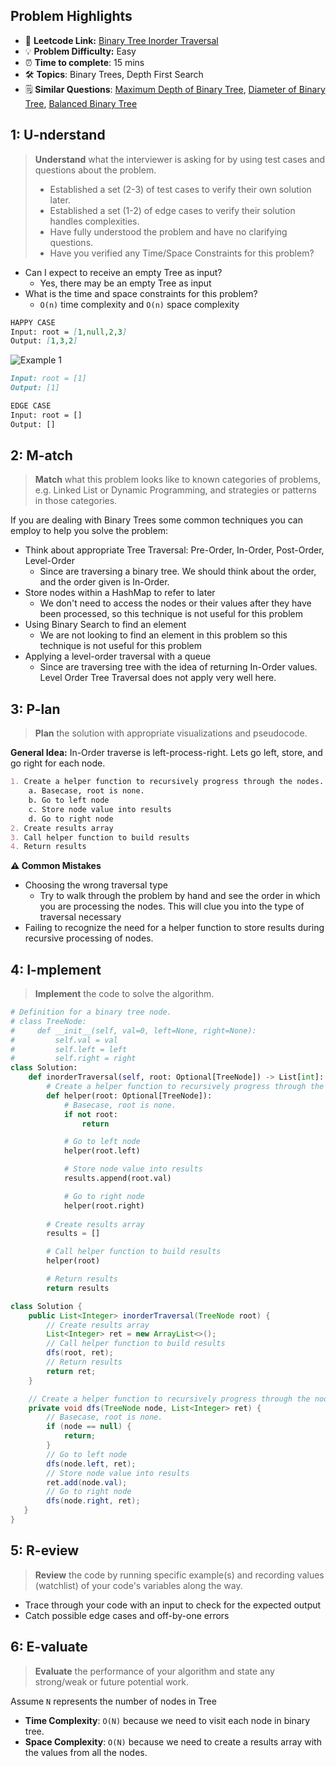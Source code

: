 ## Problem Highlights

* 🔗 **Leetcode Link:** [Binary Tree Inorder Traversal](https://leetcode.com/problems/binary-tree-inorder-traversal/)
* 💡 **Problem Difficulty:** Easy
* ⏰ **Time to complete**: 15 mins
* 🛠️ **Topics**: Binary Trees, Depth First Search
* 🗒️ **Similar Questions**: [Maximum Depth of Binary Tree](https://leetcode.com/problems/maximum-depth-of-binary-tree/), [Diameter of Binary Tree](https://leetcode.com/problems/diameter-of-binary-tree/), [Balanced Binary Tree](https://leetcode.com/problems/balanced-binary-tree/)
 
## 1: U-nderstand
 
> **Understand** what the interviewer is asking for by using test cases and questions about the problem.
> 
> - Established a set (2-3) of test cases to verify their own solution later.
> - Established a set (1-2) of edge cases to verify their solution handles complexities.
> - Have fully understood the problem and have no clarifying questions.
> - Have you verified any Time/Space Constraints for this problem?

- Can I expect to receive an empty Tree as input?
  - Yes, there may be an empty Tree as input
- What is the time and space constraints for this problem?
    - `O(n)` time complexity and `O(n)` space complexity
   
```markdown
HAPPY CASE
Input: root = [1,null,2,3]
Output: [1,3,2]
```
![Example 1](https://assets.leetcode.com/uploads/2020/09/15/inorder_1.jpg)

```markdown
Input: root = [1]
Output: [1]

EDGE CASE
Input: root = []
Output: []
```   
    
## 2: M-atch

> **Match** what this problem looks like to known categories of problems, e.g. Linked List or Dynamic Programming, and strategies or patterns in those categories.

If you are dealing with Binary Trees some common techniques you can employ to help you solve the problem:

- Think about appropriate Tree Traversal: Pre-Order, In-Order, Post-Order, Level-Order
    - Since are traversing a binary tree. We should think about the order, and the order given is In-Order.
- Store nodes within a HashMap to refer to later
    - We don't need to access the nodes or their values after they have been processed, so this technique is not useful for this problem
- Using Binary Search to find an element
    - We are not looking to find an element in this problem so this technique is not useful for this problem
- Applying a level-order traversal with a queue
    - Since are traversing tree with the idea of returning In-Order values. Level Order Tree Traversal does not apply very well here.

## 3: P-lan

> **Plan** the solution with appropriate visualizations and pseudocode.

**General Idea:** In-Order traverse is left-process-right. Lets go left, store, and go right for each node.

```markdown
1. Create a helper function to recursively progress through the nodes.
    a. Basecase, root is none. 
    b. Go to left node
    c. Store node value into results
    d. Go to right node
2. Create results array
3. Call helper function to build results
4. Return results 
```

**⚠️ Common Mistakes**
- Choosing the wrong traversal type
    - Try to walk through the problem by hand and see the order in which you are processing the nodes. This will clue you into the type of traversal necessary
- Failing to recognize the need for a helper function to store results during recursive processing of nodes.
## 4: I-mplement

> **Implement** the code to solve the algorithm.

```python
# Definition for a binary tree node.
# class TreeNode:
#     def __init__(self, val=0, left=None, right=None):
#         self.val = val
#         self.left = left
#         self.right = right
class Solution:
    def inorderTraversal(self, root: Optional[TreeNode]) -> List[int]:
        # Create a helper function to recursively progress through the nodes
        def helper(root: Optional[TreeNode]):
            # Basecase, root is none. 
            if not root:
                return

            # Go to left node
            helper(root.left)

            # Store node value into results
            results.append(root.val)

            # Go to right node
            helper(root.right)
        
        # Create results array
        results = []

        # Call helper function to build results
        helper(root)

        # Return results 
        return results
```
```java
class Solution {
    public List<Integer> inorderTraversal(TreeNode root) {
        // Create results array
        List<Integer> ret = new ArrayList<>();
        // Call helper function to build results
        dfs(root, ret);
        // Return results 
        return ret;
    }

    // Create a helper function to recursively progress through the nodes
    private void dfs(TreeNode node, List<Integer> ret) {
        // Basecase, root is none. 
        if (node == null) {
            return;
        }
        // Go to left node
        dfs(node.left, ret);
        // Store node value into results
        ret.add(node.val);
        // Go to right node
        dfs(node.right, ret);
   }
}
```
    
## 5: R-eview

> **Review** the code by running specific example(s) and recording values (watchlist) of your code's variables along the way.

- Trace through your code with an input to check for the expected output
- Catch possible edge cases and off-by-one errors

## 6: E-valuate

> **Evaluate** the performance of your algorithm and state any strong/weak or future potential work.

Assume `N` represents the number of nodes in Tree
    
* **Time Complexity**: `O(N)` because we need to visit each node in binary tree.
* **Space Complexity**: `O(N)` because we need to create a results array with the values from all the nodes. 